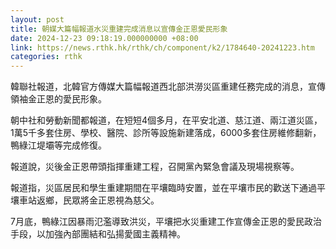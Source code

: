 ```yaml
---
layout: post
title: 朝媒大篇幅報道水災重建完成消息以宣傳金正恩愛民形象
date: 2024-12-23 09:18:19.000000000 +08:00
link: https://news.rthk.hk/rthk/ch/component/k2/1784640-20241223.htm
categories: rthk
---
```


韓聯社報道，北韓官方傳媒大篇幅報道西北部洪澇災區重建任務完成的消息，宣傳領袖金正恩的愛民形象。

朝中社和勞動新聞都報道，在短短4個多月，在平安北道、慈江道、兩江道災區，1萬5千多套住房、學校、醫院、診所等設施新建落成，6000多套住房維修翻新，鴨綠江堤壩等完成修復。

報道說，災後金正恩帶頭指揮重建工程，召開黨內緊急會議及現場視察等。

報道指，災區居民和學生重建期間在平壤臨時安置，並在平壤市民的歡送下通過平壤車站返鄉，民眾將金正恩視為慈父。

7月底，鴨綠江因暴雨氾濫導致洪災，平壤把水災重建工作宣傳金正恩的愛民政治手段，以加強內部團結和弘揚愛國主義精神。
